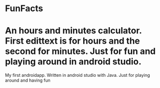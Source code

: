 # FunFacts 
# An hours and minutes calculator. First edittext is for hours and the second for minutes. Just for fun and playing around in android studio.

My first androidapp. Written in android studio with Java.
Just for playing around and having fun
